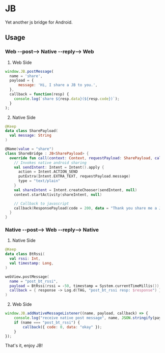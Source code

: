 # JB

Yet another js bridge for Android.

## Usage

### Web --post--> Native --reply--> Web

1. Web Side

```javascript
window.JB.postMessage(
  name = 'share',
  payload = {
      message: 'Hi, I share a JB to you.',
  },
  callback = function(resp) {
    console.log(`share ${resp.data}(${resp.code})`);
  }
);
```

2. Native Side

```kotlin
@Keep
data class SharePayload(
  val message: String
)

@Name(value = "share")
class ShareBridge : JB<SharePayload> {
  override fun call(context: Context, requestPayload: SharePayload, callback: Callback) {
    // Invokes native android sharing
    val sendIntent: Intent = Intent().apply {
      action = Intent.ACTION_SEND
      putExtra(Intent.EXTRA_TEXT, requestPayload.message)
      type = "text/plain"
    }
    val shareIntent = Intent.createChooser(sendIntent, null)
    context.startActivity(shareIntent, null)

    // Callback to javascript
    callback(ResponsePayload(code = 200, data = "Thank you share me a JB, I love it."))
  }
}
```

### Native --post--> Web --reply--> Native

1. Native Side

```kotlin
@Keep
data class BtRssi(
  val rssi: Int,
  val timestamp: Long,
)

webView.postMessage(
  name = "post_bt_rssi",
  payload = BtRssi(rssi = -50, timestamp = System.currentTimeMillis()),
  callback = { response -> Log.d(TAG, "post_bt_rssi resp: $response") }
)
```

2. Web Side

```javascript
window.JB.addNativeMessageListener((name, payload, callback) => {
    console.log("receive native post message", name, JSON.stringify(payload));
    if (name === "post_bt_rssi") {
        callback({ code: 0, data: "okay" });
    }
});
```

That's it, enjoy JB!

